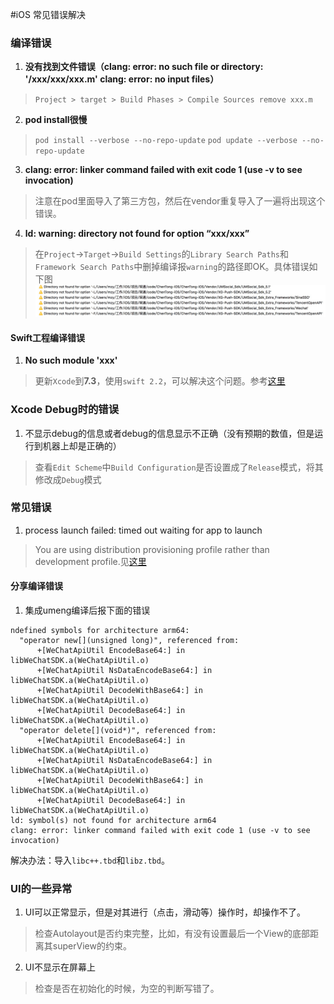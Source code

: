 #iOS 常见错误解决

### 编译错误
1. **没有找到文件错误（clang: error: no such file or directory: '/xxx/xxx/xxx.m'	clang: error: no input files）**
> `Project > target > Build Phases > Compile Sources remove xxx.m`

2. **pod install很慢**
> 	`pod install --verbose --no-repo-update`
> 	`pod update --verbose --no-repo-update`

3. **clang: error: linker command failed with exit code 1 (use -v to see invocation)**
> 注意在pod里面导入了第三方包，然后在vendor重复导入了一遍将出现这个错误。
	
4. **ld: warning: directory not found for option “xxx/xxx”**
> 在`Project`->`Target`->`Build Settings`的`Library Search Paths`和`Framework Search Paths`中删掉编译报`warning`的路径即OK。具体错误如下图![image](../images/241EA46C-57C4-46EE-AF89-77B5409BBE4D.png)

#### Swift工程编译错误
1. **No such module 'xxx'**
> 更新`Xcode`到**7.3**，使用`swift 2.2`，可以解决这个问题。参考[这里](http://stackoverflow.com/questions/36336476/always-get-build-error-no-such-module-alamofire/36337666)


### Xcode Debug时的错误
1. 不显示debug的信息或者debug的信息显示不正确（没有预期的数值，但是运行到机器上却是正确的）
> 查看`Edit Scheme`中`Build Configuration`是否设置成了`Release`模式，将其修改成`Debug`模式

### 常见错误
1. process launch failed: timed out waiting for app to launch
> You are using distribution provisioning profile rather than development profile.见[这里](http://stackoverflow.com/questions/26032085/xcode-6-process-launch-failed-timed-out-trying-to-launch-app)


#### 分享编译错误
1. 集成umeng编译后报下面的错误

```
ndefined symbols for architecture arm64:
  "operator new[](unsigned long)", referenced from:
      +[WeChatApiUtil EncodeBase64:] in libWeChatSDK.a(WeChatApiUtil.o)
      +[WeChatApiUtil NsDataEncodeBase64:] in libWeChatSDK.a(WeChatApiUtil.o)
      +[WeChatApiUtil DecodeWithBase64:] in libWeChatSDK.a(WeChatApiUtil.o)
      +[WeChatApiUtil DecodeBase64:] in libWeChatSDK.a(WeChatApiUtil.o)
  "operator delete[](void*)", referenced from:
      +[WeChatApiUtil EncodeBase64:] in libWeChatSDK.a(WeChatApiUtil.o)
      +[WeChatApiUtil NsDataEncodeBase64:] in libWeChatSDK.a(WeChatApiUtil.o)
      +[WeChatApiUtil DecodeWithBase64:] in libWeChatSDK.a(WeChatApiUtil.o)
      +[WeChatApiUtil DecodeBase64:] in libWeChatSDK.a(WeChatApiUtil.o)
ld: symbol(s) not found for architecture arm64
clang: error: linker command failed with exit code 1 (use -v to see invocation)
```
解决办法：导入`libc++.tbd`和`libz.tbd`。

### UI的一些异常
1. UI可以正常显示，但是对其进行（点击，滑动等）操作时，却操作不了。
> 检查Autolayout是否约束完整，比如，有没有设置最后一个View的底部距离其superView的约束。

2. UI不显示在屏幕上
> 检查是否在初始化的时候，为空的判断写错了。


